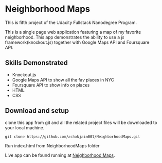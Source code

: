 Neighborhood Maps
=========================
This is fifth project of the Udacity Fullstack Nanodegree Program.

This is a single page web application featuring a map of my favorite neighborhood. This app demonstrates the ability to use a js framework(knockout.js) together with Google Maps API and Foursquare API.


## Skills Demonstrated
* Knockout.js 
* Google Maps API to show all the fav places in NYC
* Foursquare API to show info on places
* HTML
* CSS 

## Download and setup 
clone this app from git and all the related project files will be downloaded to your local machine. 
```
git clone https://github.com/ashokjain001/NeighborhoodMaps.git
```
Run index.html from NeighborhoodMaps folder 

Live app can be found running at [Neighborhood Maps](https://ashokjain001.github.io/NeighborhoodMaps/).